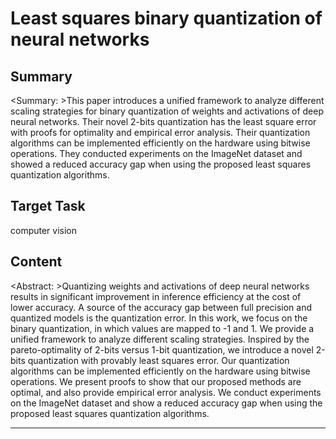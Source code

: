 # Least squares binary quantization of neural networks

## Summary

<Summary: >This paper introduces a unified framework to analyze different scaling strategies for binary quantization of weights and activations of deep neural networks. Their novel 2-bits quantization has the least square error with proofs for optimality and empirical error analysis. Their quantization algorithms can be implemented efficiently on the hardware using bitwise operations. They conducted experiments on the ImageNet dataset and showed a reduced accuracy gap when using the proposed least squares quantization algorithms.


## Target Task

computer vision

## Content

<Abstract: >Quantizing weights and activations of deep neural networks results in significant improvement in inference efficiency at the cost of lower accuracy. A source of the accuracy gap between full precision and quantized models is the quantization error. In this work, we focus on the binary quantization, in which values are mapped to -1 and 1. We provide a unified framework to analyze different scaling strategies. Inspired by the pareto-optimality of 2-bits versus 1-bit quantization, we introduce a novel 2-bits quantization with provably least squares error. Our quantization algorithms can be implemented efficiently on the hardware using bitwise operations. We present proofs to show that our proposed methods are optimal, and also provide empirical error analysis. We conduct experiments on the ImageNet dataset and show a reduced accuracy gap when using the proposed least squares quantization algorithms.



---

